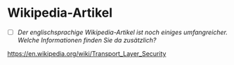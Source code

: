 # Wikipedia-Artikel
- [ ] *Der englischsprachige Wikipedia-Artikel ist noch einiges umfangreicher. Welche Informationen finden Sie da zusätzlich?*

<https://en.wikipedia.org/wiki/Transport_Layer_Security>